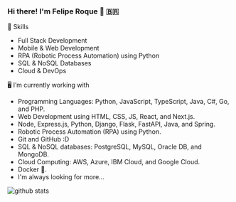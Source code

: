 ### Hi there! I'm Felipe Roque 👋 🇧🇷

🤖 Skills
+ Full Stack Development
+ Mobile & Web Development
+ RPA (Robotic Process Automation) using Python
+ SQL & NoSQL Databases
+ Cloud & DevOps

🖥️ I’m currently working with
+ Programming Languages: Python, JavaScript, TypeScript, Java, C#, Go, and PHP.
+ Web Development using HTML, CSS, JS, React, and Next.js.
+ Node, Express.js, Python, Django, Flask, FastAPI, Java, and Spring.
+ Robotic Process Automation (RPA) using Python.
+ Git and GitHub :D
+ SQL & NoSQL databases: PostgreSQL, MySQL, Oracle DB, and MongoDB.
+ Cloud Computing: AWS, Azure, IBM Cloud, and Google Cloud.
+ Docker 🐳.
+ I'm always looking for more... 


![github stats](https://github-readme-stats.vercel.app/api?username=feliperroque&show_icons=true&theme=merko)


<!--
**FehRoque/FehRoque** is a ✨ _special_ ✨ repository because its `README.md` (this file) appears on your GitHub profile.

[![Used Languages](https://github-readme-stats.vercel.app/api/top-langs/?username=FehRoque&show_icons=true&theme=dark)]
[![Kipper top languages](https://github-readme-stats.vercel.app/api/top-langs/?username=FehRoque&theme=blue-white)](https://github.com/anuraghazra/github-readme-stats)

Here are some ideas to get you started:

- 🔭 I’m currently working on ...
- 🌱 I’m currently learning ...
- 👯 I’m looking to collaborate on ...
- 🤔 I’m looking for help with ...
- 💬 Ask me about ...
- 📫 How to reach me: ...
- 😄 Pronouns: ...
- ⚡ Fun fact: ...
-->
